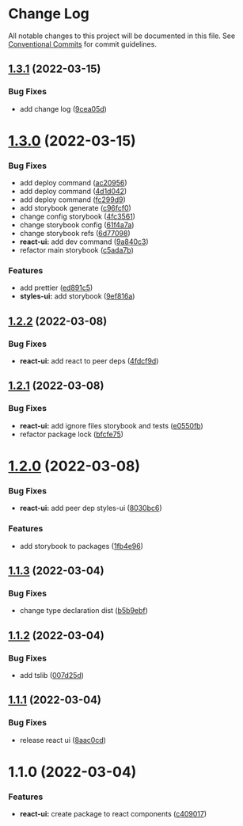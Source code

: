 # Change Log

All notable changes to this project will be documented in this file.
See [Conventional Commits](https://conventionalcommits.org) for commit guidelines.

## [1.3.1](https://github.com/Vbobell/design-system/compare/@vbobel/design-system-react-ui@1.3.0...@vbobel/design-system-react-ui@1.3.1) (2022-03-15)


### Bug Fixes

* add change log ([9cea05d](https://github.com/Vbobell/design-system/commit/9cea05dc33540c69aabac9a8d20f67b2593c8746))





# [1.3.0](https://github.com/Vbobell/design-system/compare/@vbobel/design-system-react-ui@1.2.2...@vbobel/design-system-react-ui@1.3.0) (2022-03-15)

### Bug Fixes

- add deploy command ([ac20956](https://github.com/Vbobell/design-system/commit/ac209568104e0fd8ece39c9eee92618ee70670ee))
- add deploy command ([4d1d042](https://github.com/Vbobell/design-system/commit/4d1d042baa8431c875b7fe1a3da893f7de3b4fd5))
- add deploy command ([fc299d9](https://github.com/Vbobell/design-system/commit/fc299d9201ff90a8c6f91e02ee8e468012f7c2ac))
- add storybook generate ([c96fcf0](https://github.com/Vbobell/design-system/commit/c96fcf07d2dac3a552c6ba0a3e16a5ddd7d18be5))
- change config storybook ([4fc3561](https://github.com/Vbobell/design-system/commit/4fc356158e74dfac9caa3f09f90ed53a19ac177a))
- change storybook config ([61f4a7a](https://github.com/Vbobell/design-system/commit/61f4a7a4d5130dab2bc26c21c4a222adb1b5fa44))
- change storybook refs ([6d77098](https://github.com/Vbobell/design-system/commit/6d770985673342a04616642a703f5ad87715aac6))
- **react-ui:** add dev command ([9a840c3](https://github.com/Vbobell/design-system/commit/9a840c3cb627c48801c0255918b6fea9dd4ae2fc))
- refactor main storybook ([c5ada7b](https://github.com/Vbobell/design-system/commit/c5ada7b210bad8e2b94baae1c643b568695e778d))

### Features

- add prettier ([ed891c5](https://github.com/Vbobell/design-system/commit/ed891c5973b3168320beebf406964c17d213dde9))
- **styles-ui:** add storybook ([9ef816a](https://github.com/Vbobell/design-system/commit/9ef816a7acf95d1a3688dba942d62322fe9747e4))

## [1.2.2](https://github.com/Vbobell/design-system/compare/@vbobel/design-system-react-ui@1.2.1...@vbobel/design-system-react-ui@1.2.2) (2022-03-08)

### Bug Fixes

- **react-ui:** add react to peer deps ([4fdcf9d](https://github.com/Vbobell/design-system/commit/4fdcf9dadf33258c1b7f6b77bb71057ea9aec085))

## [1.2.1](https://github.com/Vbobell/design-system/compare/@vbobel/design-system-react-ui@1.2.0...@vbobel/design-system-react-ui@1.2.1) (2022-03-08)

### Bug Fixes

- **react-ui:** add ignore files storybook and tests ([e0550fb](https://github.com/Vbobell/design-system/commit/e0550fbce587f161e3932cf26e1248d0251db8d1))
- refactor package lock ([bfcfe75](https://github.com/Vbobell/design-system/commit/bfcfe75b9310ad38de4ff255aca1fb53419e55fb))

# [1.2.0](https://github.com/Vbobell/design-system/compare/@vbobel/design-system-react-ui@1.1.3...@vbobel/design-system-react-ui@1.2.0) (2022-03-08)

### Bug Fixes

- **react-ui:** add peer dep styles-ui ([8030bc6](https://github.com/Vbobell/design-system/commit/8030bc6f16e4be2283914b872de0a79b6f915860))

### Features

- add storybook to packages ([1fb4e96](https://github.com/Vbobell/design-system/commit/1fb4e96a10ec8401091f6b60aaccaddc16099a20))

## [1.1.3](https://github.com/Vbobell/design-system/compare/@vbobel/design-system-react-ui@1.1.2...@vbobel/design-system-react-ui@1.1.3) (2022-03-04)

### Bug Fixes

- change type declaration dist ([b5b9ebf](https://github.com/Vbobell/design-system/commit/b5b9ebfe3b8bd659dde34da1b22bddb00f8adb8f))

## [1.1.2](https://github.com/Vbobell/design-system/compare/@vbobel/design-system-react-ui@1.1.1...@vbobel/design-system-react-ui@1.1.2) (2022-03-04)

### Bug Fixes

- add tslib ([007d25d](https://github.com/Vbobell/design-system/commit/007d25df6764454184087d959a2315ea358b7422))

## [1.1.1](https://github.com/Vbobell/design-system/compare/@vbobel/design-system-react-ui@1.1.0...@vbobel/design-system-react-ui@1.1.1) (2022-03-04)

### Bug Fixes

- release react ui ([8aac0cd](https://github.com/Vbobell/design-system/commit/8aac0cda943118a769b29ce8d85b07b5a6b0477b))

# 1.1.0 (2022-03-04)

### Features

- **react-ui:** create package to react components ([c409017](https://github.com/Vbobell/design-system/commit/c40901744821c3c27ba6e6ca15f9b258c4184d13))
